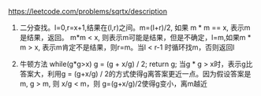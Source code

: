 https://leetcode.com/problems/sqrtx/description  
1. 二分查找。l=0,r=x+1,结果在(l,r)之间。m=(l+r)/2, 如果 m * m == x, 表示m是结果，返回。 m*m < x, 则表示m可能是结果，但是不确定，l=m,如果m * m > x, 表示m肯定不是结果，则r=m。当l < r-1 时循环找m，否则返回l

2. 牛顿方法 while(g*g>x) g = (g + x/g) / 2; return g; 当g * g > x时，表示g比答案大，利用g = (g+x/g) / 2的方式使得g离答案更近一点。因为假设答案是m, g > m, 则 x/g < m，则 g=(g+x/g)/2使得g变小，离m越近 